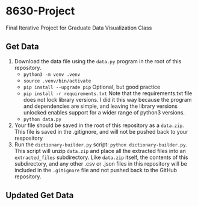 # 8630-Project
Final Iterative Project for Graduate Data Visualization Class

## Get Data
1. Download the data file using the `data.py` program in the root of this repository. 
    - `python3 -m venv .venv` 
    - `source .venv/bin/activate`
    - `pip install --upgrade pip` Optional, but good practice
    - `pip install -r requirements.txt` Note that the requirements.txt file does not lock library versions. I did it this way because the program and dependencies are simple, and leaving the library versions unlocked enables support for a wider range of python3 versions. 
    - `python data.py`
2. Your file should be saved in the root of this repository as a `data.zip`. This file is saved in the .gitignore, and will not be pushed back to your respository
3. Run the `dictionary-builder.py` script: `python dictionary-builder.py`. This script will unzip `data.zip` and place all the extracted files into an `extracted_files` subdirectory. Like `data.zip` itself, the contents of this subdirectory, and any other .csv or .json files in this repository will be included in the `.gitignore` file and not pushed back to the GitHub repository. 

## Updated Get Data

